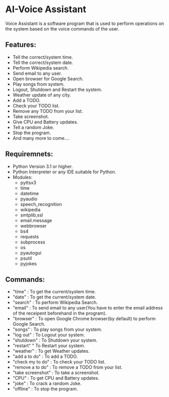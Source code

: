 # AI-Voice Assistant

Voice Assistant is a software program that is used to perform operations on the system based on the voice commands of the user.

Features:
-----------------------------------------------------------------------------------------------------------------------------------------------------------------------------------

+ Tell the correct/system time.
+ Tell the correct/system date.
+ Perform Wikipedia search.
+ Send email to any user.
+ Open browser for Google Search.
+ Play songs from system.
+ Logout, Shutdown and Restart the system.
+ Weather update of any city.
+ Add a TODO.
+ Check your TODO list.
+ Remove any TODO from your list.
+ Take screenshot.
+ Give CPU and Battery updates.
+ Tell a random Joke.
+ Stop the program.
+ And many more to come....

Requiremnets:
-----------------------------------------------------------------------------------------------------------------------------------------------------------------------------------

+ Python Version 3.1 or higher.
+ Python Interpreter or any IDE suitable for Python.
+ Modules:
  + pyttsx3
  + time
  + datetime
  + pyaudio
  + speech_recognition
  + wikipedia
  + smtplib,ssl
  + email.message
  + webbrowser
  + bs4
  + requests
  + subprocess
  + os
  + pyautogui
  + psutil
  + pyjokes

Commands:
-----------------------------------------------------------------------------------------------------------------------------------------------------------------------------------

+ "time" : To get the current/system time.
+ "date" : To get the current/system date.
+ "search" : To perform Wikipedia Search.
+ "email" : To send email to any user(You have to enter the email address of the receipent beforehand in the program).
+ "browser" : To open Google Chrome browser(by default) to perform Google Search.
+ "songs" : To play songs from your system.
+ "log out" : To Logout your system.
+ "shutdown" : To Shutdown your system.
+ "restart" " To Restart your system.
+ "weather" : To get Weather updates.
+ "add a to do" : To add a TODO.
+ "check my to do" : To check your TODO list.
+ "remove a to do" : To remove a TODO from your list.
+ "take screenshot" : To take a screenshot.
+ "CPU" : To get CPU and Battery updates.
+ "joke" : To crack a random Joke.
+ "offline" : To stop the program.

